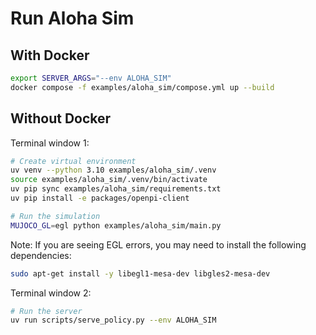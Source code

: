 # Run Aloha Sim

## With Docker

```bash
export SERVER_ARGS="--env ALOHA_SIM"
docker compose -f examples/aloha_sim/compose.yml up --build
```

## Without Docker

Terminal window 1:

```bash
# Create virtual environment
uv venv --python 3.10 examples/aloha_sim/.venv
source examples/aloha_sim/.venv/bin/activate
uv pip sync examples/aloha_sim/requirements.txt
uv pip install -e packages/openpi-client

# Run the simulation
MUJOCO_GL=egl python examples/aloha_sim/main.py
```

Note: If you are seeing EGL errors, you may need to install the following dependencies:

```bash
sudo apt-get install -y libegl1-mesa-dev libgles2-mesa-dev
```

Terminal window 2:

```bash
# Run the server
uv run scripts/serve_policy.py --env ALOHA_SIM
```
